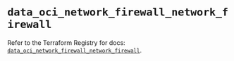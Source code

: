 # `data_oci_network_firewall_network_firewall`

Refer to the Terraform Registry for docs: [`data_oci_network_firewall_network_firewall`](https://registry.terraform.io/providers/oracle/oci/6.18.0/docs/data-sources/network_firewall_network_firewall).
